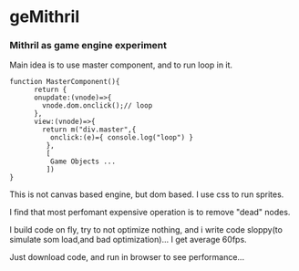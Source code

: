 # geMithril
### Mithril as game engine experiment

Main idea is to use master component,
and to run loop in it.

``` javasript
function MasterComponent(){
      return {
      onupdate:(vnode)=>{
        vnode.dom.onclick();// loop
      },
      view:(vnode)=>{
        return m("div.master",{
          onclick:(e)={ console.log("loop") }
         },
         [
          Game Objects ...
         ])
}
```
This is not canvas based engine, but dom based.
I use css to run sprites.

I find that most perfomant expensive operation is to remove "dead" nodes.

I build code on fly, try to not optimize nothing, and i write code 
 sloppy(to simulate som load,and bad optimization)... I get average 60fps.

Just download code, and run in browser to see performance...
